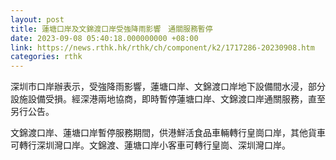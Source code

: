 ```yaml
---
layout: post
title: 蓮塘口岸及文錦渡口岸受強降雨影響　通關服務暫停
date: 2023-09-08 05:40:18.000000000 +08:00
link: https://news.rthk.hk/rthk/ch/component/k2/1717286-20230908.htm
categories: rthk
---
```


深圳市口岸辦表示，受強降雨影響，蓮塘口岸、文錦渡口岸地下設備間水浸，部分設施設備受損。經深港兩地協商，即時暫停蓮塘口岸、文錦渡口岸通關服務，直至另行公告。

文錦渡口岸、蓮塘口岸暫停服務期間，供港鮮活食品車輛轉行皇崗口岸，其他貨車可轉行深圳灣口岸。文錦渡、蓮塘口岸小客車可轉行皇崗、深圳灣口岸。
